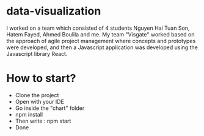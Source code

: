 # data-visualization
 
I worked on a team which consisted of 4 students Nguyen Hai Tuan Son, Hatem Fayed, Ahmed Boulila and me. My team "Visgate" worked based on the approach of agile project management where concepts and prototypes were developed, and then a Javascript application was developed using the Javascript library React.

# How to start?

* Clone the project
* Open with your IDE
* Go inside the "chart" folder
* npm install
* Then write : npm start
* Done
